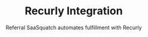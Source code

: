 ---
title: Recurly Integration
logo: recurly-integration.png
categories: 
 - payment-provider
highlights: |
    Recurly is a fantastic subscrition management tool. Referral SaaSquatch's Recurly integration uses Recurly to automatically create new referral codes, track referred subscriptions and give people discounts.
subtitle: Referral SaaSquatch automates fulfillment with Recurly
slug: recurly
keyFeatures:
 - Creates unique referral Coupon codes for your customers and track when those codes are used automatically.
 - Provide recurring discounts on your customers' invoices
 - Detect cancelled subscriptions to automatically update referral rewards
 - Uses a native integration built by SaaSquatch directly on Recurly's API 
moreInfo:
 - "[Recurly Tech Installation Guide](/developer/recurly)"
guideLink: /developer/recurly
integrationName: Recurly
category: landingPage
template: intergrationLander.html
---